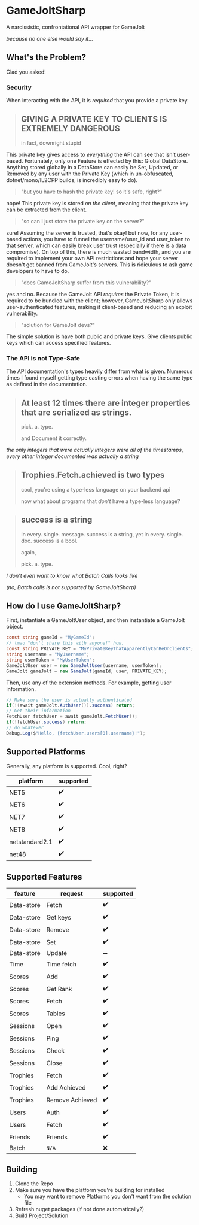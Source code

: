 # GameJoltSharp
A narcissistic, confrontational API wrapper for GameJolt

*because no one else would say it...*

## What's the Problem?

Glad you asked!

### Security

When interacting with the API, it is *required* that you provide a private key.

> ## GIVING A PRIVATE KEY TO CLIENTS IS EXTREMELY DANGEROUS
>
> in fact, downright stupid

This private key gives access to *everything* the API can see that isn't user-based. Fortunately, only one Feature is effected by this: Global DataStore. Anything stored globally in a DataStore can easily be Set, Updated, or Removed by any user with the Private Key (which in un-obfuscated, dotnet/mono/IL2CPP builds, is incredibly easy to do).

> "but you have to hash the private key! so it's safe, right?"

nope! This private key is stored *on the client*, meaning that the private key can be extracted from the client.

> "so can I just store the private key on the server?"

sure! Assuming the server is trusted, that's okay! but now, for any user-based actions, you have to funnel the username/user_id and user_token to that server, which can easily break user trust (especially if there is a data compromise). On top of this, there is much wasted bandwidth, and you are required to implement your own API restrictions and hope your server doesn't get banned from GameJolt's servers. This is ridiculous to ask game developers to have to do.

> "does GameJoltSharp suffer from this vulnerability?"

yes and no. Because the GameJolt API *requires* the Private Token, it is required to be bundled with the client; however, GameJoltSharp only allows user-authenticated features, making it client-based and reducing an exploit vulnerability.

> "solution for GameJolt devs?"

The simple solution is have both public and private keys. Give clients public keys which can access specified features.

### The API is not Type-Safe

The API documentation's types heavily differ from what is given. Numerous times I found myself getting type casting errors when having the same type as defined in the documentation.

> ## At least 12 times there are integer properties that are serialized as strings.
>
> pick. a. type.
> 
> and Document it correctly.

*the only integers that were actually integers were all of the timestamps, every other integer documented was actually a string*

> ## Trophies.Fetch.achieved is two types
>
> cool, you're using a type-less language on your backend api
>
> now what about programs that *don't* have a type-less language?

> ## success is a string
>
> In every. single. message. success is a string, yet in every. single. doc. success is a bool.
>
> again, 
>
> pick. a. type.

*I don't even want to know what Batch Calls looks like*

*(no, Batch calls is not supported by GameJoltSharp)*

## How do I use GameJoltSharp?

First, instantiate a GameJoltUser object, and then instantiate a GameJolt object.

```cs
const string gameId = "MyGameId";
// lmao "don't share this with anyone!" how.
const string PRIVATE_KEY = "MyPrivateKeyThatApparentlyCanBeOnClients";
string username = "MyUsername";
string userToken = "MyUserToken";
GameJoltUser user = new GameJoltUser(username, userToken);
GameJolt gameJolt = new GameJolt(gameId, user, PRIVATE_KEY);
```

Then, use any of the extension methods. For example, getting user information.

```cs
// Make sure the user is actually authenticated
if(!(await gameJolt.AuthUser()).success) return;
// Get their information
FetchUser fetchUser = await gameJolt.FetchUser();
if(!fetchUser.success) return;
// do whatever
Debug.Log($"Hello, {fetchUser.users[0].username}!");
```

## Supported Platforms

Generally, any platform is supported. Cool, right?

platform | supported
--- | ---
NET5 | ✔️
NET6 | ✔️
NET7 | ✔️
NET8 | ✔️
netstandard2.1 | ✔️
net48 | ✔️

## Supported Features

feature | request | supported
--- | --- | ---
Data-store | Fetch | ✔️
Data-store | Get keys | ✔️
Data-store | Remove | ✔️
Data-store | Set | ✔️
Data-store | Update | ➖
Time | Time fetch | ✔️
Scores | Add | ✔️
Scores | Get Rank | ✔️
Scores | Fetch | ✔️
Scores | Tables | ✔️
Sessions | Open | ✔️
Sessions | Ping | ✔️
Sessions | Check | ✔️
Sessions | Close | ✔️
Trophies | Fetch | ✔️
Trophies | Add Achieved | ✔️
Trophies | Remove Achieved | ✔️
Users | Auth | ✔️
Users | Fetch | ✔️
Friends | Friends | ✔️
Batch | `N/A` | ❌

## Building

1. Clone the Repo
2. Make sure you have the platform you're building for installed
    - You may want to remove Platforms you don't want from the solution file
3. Refresh nuget packages (if not done automatically?)
4. Build Project/Solution